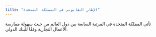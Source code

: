 ```yaml
---
title: "الإطار القانوني في المملكة المتحدة"
---
```

تأتي المملكة المتحدة في المرتبة السابعة بين دول العالم من حيث سهولة ممارسة الأعمال التجارية وفقًا للبنك الدولي.
